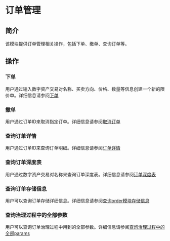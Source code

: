 # 订单管理

## 简介
该模块提供订单管理相关操作，包括下单、撤单、查询订单等。

## 操作

### 下单
用户通过输入数字资产交易对名称、买卖方向、价格、数量等信息创建一个新的限价单。详细信息请参阅[下单](../getting-start/command/order.md#11-)

### 撤单
用户通过订单ID来取消指定订单。详细信息请参阅[取消订单](../getting-start/command/order.md#12-)

### 查询订单详情
用户通过订单ID来查询订单明细。详细信息请参阅[订单详情](../getting-start/command/order.md#21-)

### 查询订单深度表
用户通过数字资产交易对名称来查询订单深度表。详细信息请参阅[订单深度表](../getting-start/command/order.md#22-)

### 查询订单存储信息
用户可以查询订单存储详细信息。详细信息请参阅[查询order模块存储信息](../getting-start/command/order.md#23-order)

### 查询治理过程中的全部参数
用户可以查询订单治理过程中用到的全部参数。详细信息请参阅[查询治理过程中的全部params](../getting-start/command/order.md#24-params)


